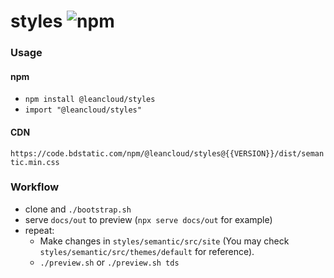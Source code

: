 # styles ![npm](https://img.shields.io/npm/v/@leancloud/styles.svg?style=flat-square)

### Usage

#### npm

- `npm install @leancloud/styles`
- `import "@leancloud/styles"`

#### CDN

`https://code.bdstatic.com/npm/@leancloud/styles@{{VERSION}}/dist/semantic.min.css`

### Workflow

- clone and `./bootstrap.sh`
- serve `docs/out` to preview (`npx serve docs/out` for example)
- repeat:
  - Make changes in `styles/semantic/src/site` (You may check `styles/semantic/src/themes/default` for reference).
  - `./preview.sh` or `./preview.sh tds`
